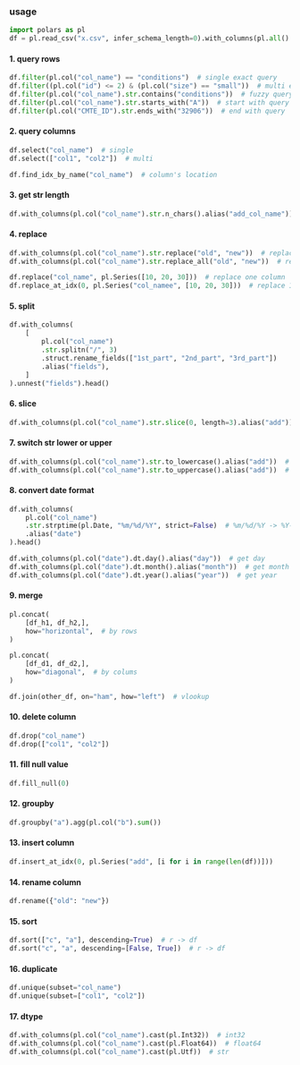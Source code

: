 ### usage

```python
import polars as pl
df = pl.read_csv("x.csv", infer_schema_length=0).with_columns(pl.all().cast(pl.Utf8, strict=False))
```

#### 1. query rows

```python
df.filter(pl.col("col_name") == "conditions")  # single exact query
df.filter((pl.col("id") <= 2) & (pl.col("size") == "small"))  # multi exact query
df.filter(pl.col("col_name").str.contains("conditions"))  # fuzzy query
df.filter(pl.col("col_name").str.starts_with("A"))  # start with query
df.filter(pl.col("CMTE_ID").str.ends_with("32906"))  # end with query
```

#### 2. query columns

```python
df.select("col_name")  # single
df.select(["col1", "col2"])  # multi

df.find_idx_by_name("col_name")  # column's location
```

#### 3. get str length

```python
df.with_columns(pl.col("col_name").str.n_chars().alias("add_col_name"))  # 
```

#### 4. replace

```python
df.with_columns(pl.col("col_name").str.replace("old", "new"))  # replace first match
df.with_columns(pl.col("col_name").str.replace_all("old", "new"))  # replace all match

df.replace("col_name", pl.Series([10, 20, 30]))  # replace one column
df.replace_at_idx(0, pl.Series("col_namee", [10, 20, 30]))  # replace 1st column
```

#### 5. split

```python
df.with_columns(
    [
        pl.col("col_name")
        .str.splitn("/", 3)
        .struct.rename_fields(["1st_part", "2nd_part", "3rd_part"])
        .alias("fields"),
    ]
).unnest("fields").head()
```

#### 6. slice

```python
df.with_columns(pl.col("col_name").str.slice(0, length=3).alias("add"))  # str[0:3]
```

#### 7. switch str lower or upper

```python
df.with_columns(pl.col("col_name").str.to_lowercase().alias("add"))  # to lower
df.with_columns(pl.col("col_name").str.to_uppercase().alias("add"))  # to upper
```

#### 8. convert date format

```python
df.with_columns(
    pl.col("col_name")
    .str.strptime(pl.Date, "%m/%d/%Y", strict=False)  # %m/%d/%Y -> %Y-%m-%d
    .alias("date")
).head()

df.with_columns(pl.col("date").dt.day().alias("day"))  # get day
df.with_columns(pl.col("date").dt.month().alias("month"))  # get month
df.with_columns(pl.col("date").dt.year().alias("year"))  # get year
```

#### 9. merge

```python
pl.concat(
    [df_h1, df_h2,], 
    how="horizontal",  # by rows
)

pl.concat(
    [df_d1, df_d2,], 
    how="diagonal",  # by colums
)

df.join(other_df, on="ham", how="left")  # vlookup
```

#### 10. delete column

```python
df.drop("col_name")
df.drop(["col1", "col2"])
```

#### 11. fill null value

```python
df.fill_null(0)
```

#### 12. groupby

```python
df.groupby("a").agg(pl.col("b").sum())
```

#### 13. insert column

```python
df.insert_at_idx(0, pl.Series("add", [i for i in range(len(df))]))
```

#### 14. rename column

```python
df.rename({"old": "new"})
```

#### 15. sort

```python
df.sort(["c", "a"], descending=True)  # r -> df
df.sort("c", "a", descending=[False, True])  # r -> df
```

#### 16. duplicate

```python
df.unique(subset="col_name")
df.unique(subset=["col1", "col2"])
```

#### 17. dtype

```python
df.with_columns(pl.col("col_name").cast(pl.Int32))  # int32
df.with_columns(pl.col("col_name").cast(pl.Float64))  # float64
df.with_columns(pl.col("col_name").cast(pl.Utf))  # str
```

